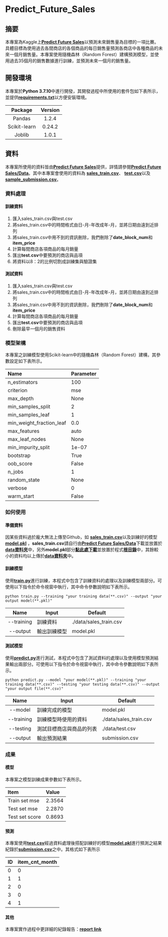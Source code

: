 # Predict_Future_Sales
## 摘要
本專案為Kaggle上[**Predict Future Sales**](https://www.kaggle.com/c/competitive-data-science-predict-future-sales/overview)以預測未來銷售量為目標的一項比賽。具體目標為使用過去各間商店的各個商品的每日銷售量預測各商店中各種商品的未來一個月銷售量。本專案使用隨機森林（Random Forest）建構預測模型，並使用過去35個月的銷售數據進行訓練，並預測未來一個月的銷售量。    

## 開發環境
本專案於**Python 3.7.10**中進行開發，其開發過程中所使用的套件包如下表所示，並提供[**requirements.txt**](https://github.com/vf19961226/Predict_Future_Sales/blob/main/requiretments.txt)以方便安裝環境。

|Package|Version|
|:---:|:---:|
|Pandas|1.2.4
|Scikit-learn|0.24.2
|Joblib|1.0.1

## 資料
本專案所使用的資料皆由[**Predict Future Sales**](https://www.kaggle.com/c/competitive-data-science-predict-future-sales/overview)提供，詳情請參閱[**Predict Future Sales/Data**](https://www.kaggle.com/c/competitive-data-science-predict-future-sales/data)。其中本專案會使用的資料為
[**sales_train.csv**](https://storage.googleapis.com/kaggle-competitions-data/kaggle-v2/8587/868304/compressed/sales_train.csv.zip?GoogleAccessId=web-data@kaggle-161607.iam.gserviceaccount.com&Expires=1623915098&Signature=jalDxH2H1J4gF3eOGJKbwZrB9EakJszY6ebpg2DFe36eEBts0dxaxB6AYtLMb7IaNorjGO0fJgCp8%2Fdj0KCapWzHxSsidj4MU9nAvnHDTDkPrNeg490nEaMLIJDQCfdPQCUjJwHyMtu5eiil8kqKCtZRO1bNViSsSvAS9L%2BE4OOmTFSVHim3fyhGnOv%2FCS37ySnJjSq2fuWwJFfMig4aPljq0mYdAy6Sd03rhr5dptbFc8%2B9YOcxdUU4SLCl%2F8G4%2FVFBWymDa67GbJ7DkoLBoTpSA9jM6rSJ01yBz0850eX35C56BgW4utC%2FjSRDoYqFOejY5S1hhRgEZOH0mZ9e2A%3D%3D&response-content-disposition=attachment%3B+filename%3Dsales_train.csv.zip)、
[**test.csv**](https://storage.googleapis.com/kaggle-competitions-data/kaggle-v2/8587/868304/compressed/test.csv.zip?GoogleAccessId=web-data@kaggle-161607.iam.gserviceaccount.com&Expires=1623915260&Signature=b%2FXa%2FEBy3eK5SFJ1NIxIdzmXaleEWBrs0kGTfDnJiIkU1rHyuTQi2ltM7T4xBP%2FUtPyXNlRVSuz7asnvRjwjfEsuelDKKOiDew81%2BpU0Qs3lzPWNE3rU%2FXlT698IbuFgjIocRLlJKlT%2FXGz8061VieJso95369F1SqFlabMFV%2BMS6IzQjovm2OmpBHYHYHFGa5NXVq%2BnD0Fo5OUgxS2Nq8%2FVF4g%2B41NvHhANqlvTvd%2FcrPrRH40w5C%2B91pC6NHShP07XfLPdMnfy%2FL4YMFs79%2BSAdqVB6iZY%2BBKEY9q9tGnDSyQIlOqs0Q9d92QeORmFy%2FBDB5m%2F87DDpi1CLR67lQ%3D%3D&response-content-disposition=attachment%3B+filename%3Dtest.csv.zip)以及
[**sample_submission.csv**](https://storage.googleapis.com/kaggle-competitions-data/kaggle-v2/8587/868304/compressed/sample_submission.csv.zip?GoogleAccessId=web-data@kaggle-161607.iam.gserviceaccount.com&Expires=1623915300&Signature=reY%2BASGjgpMCVyd7zU99UZdJqXD5CrjIeyZ54fyLHnys3kS6e98tUDHKbozhl63jDnvkrX9ZjrUgawPMDyfgykf1Bf62mBZuObwwa1VnZfs205%2B8a8ASXup7lOGYU73dxxUepgjFmiW8vKDW8Ofw9Y30q%2F0zT1d0q10pLWcasIXRoo6uMAzA2tGgPy9eydkvEwSeproJ8oVYbPvPcJ8cLM3Xv1ozxgm4bdwcpHev7sHOq6qYNuz8iT5Bn31vrv9FtGVlrlm6azRR8iyGYkW3tXMgzr%2BSmxgUvg%2Bg1O3tPYjtSUGud4k5T%2By9gJJW%2FczjAnfXQQONyDgefGAEscebKA%3D%3D&response-content-disposition=attachment%3B+filename%3Dsample_submission.csv.zip)。

### 資料處理
#### 訓練資料
1. 匯入sales_train.csv與test.csv
2. 將sales_train.csv中的時間格式由日-月-年改成年-月，並將日期由遠到近排列
3. 將sales_train.csv中用不到的資訊刪除，我們刪除了**date_block_num**和**item_price**
4. 計算每間商店各項商品的每月銷量
5. 匯出**test.csv**中要預測的商店與品項
6. 將資料以8：2的比例切割成訓練集與驗證集

#### 測試資料
1. 匯入sales_train.csv與test.csv
2. 將sales_train.csv中的時間格式由日-月-年改成年-月，並將日期由遠到近排列
3. 將sales_train.csv中用不到的資訊刪除，我們刪除了**date_block_num**和**item_price**
4. 計算每間商店各項商品的每月銷量
5. 匯出**test.csv**中要預測的商店與品項
6. 刪除最早一個月的銷售資料

### 模型架構
本專案之訓練模型使用Scikit-learn中的隨機森林（Random Forest）建構，其參數設定如下表所示。

|Name|Parameter|
|:---|:---|
|n_estimators|100
|criterion|mse
|max_depth|None
|min_samples_split|2
|min_samples_leaf|1
|min_weight_fraction_leaf|0.0
|max_features|auto
|max_leaf_nodes|None
|min_impurity_split|1e-07
|bootstrap|True
|oob_score|False
|n_jobs|1
|random_state|None
|verbose|0
|warm_start|False

### 如何使用
#### 準備資料
因某些資料過於龐大無法上傳至Github，如
[**sales_train.csv**](https://storage.googleapis.com/kaggle-competitions-data/kaggle-v2/8587/868304/compressed/sales_train.csv.zip?GoogleAccessId=web-data@kaggle-161607.iam.gserviceaccount.com&Expires=1623915098&Signature=jalDxH2H1J4gF3eOGJKbwZrB9EakJszY6ebpg2DFe36eEBts0dxaxB6AYtLMb7IaNorjGO0fJgCp8%2Fdj0KCapWzHxSsidj4MU9nAvnHDTDkPrNeg490nEaMLIJDQCfdPQCUjJwHyMtu5eiil8kqKCtZRO1bNViSsSvAS9L%2BE4OOmTFSVHim3fyhGnOv%2FCS37ySnJjSq2fuWwJFfMig4aPljq0mYdAy6Sd03rhr5dptbFc8%2B9YOcxdUU4SLCl%2F8G4%2FVFBWymDa67GbJ7DkoLBoTpSA9jM6rSJ01yBz0850eX35C56BgW4utC%2FjSRDoYqFOejY5S1hhRgEZOH0mZ9e2A%3D%3D&response-content-disposition=attachment%3B+filename%3Dsales_train.csv.zip)以及訓練好的模型[**model.pkl**](https://drive.google.com/file/d/1-xPgGrvuaxkkjLejsiisrdr57rJbPhrQ/view?usp=sharing)
，**sales_train.csv**請自行由[**Predict Future Sales/Data**](https://www.kaggle.com/c/competitive-data-science-predict-future-sales/data)下載並放置於[**data資料夾**](https://github.com/vf19961226/Predict_Future_Sales/tree/main/data)中，另外**model.pkl**部分[**點此處下載**](https://drive.google.com/file/d/1-xPgGrvuaxkkjLejsiisrdr57rJbPhrQ/view?usp=sharing)並放置於程式[**根目錄**](https://github.com/vf19961226/Predict_Future_Sales)中，其餘較小的資料均以上傳於[**data資料夾**](https://github.com/vf19961226/Predict_Future_Sales/tree/main/data)中。

#### 訓練模型
使用[**train.py**](https://github.com/vf19961226/Predict_Future_Sales/blob/main/train.py)進行訓練，本程式中包含了訓練資料的處理以及訓練模型兩部分。可使用以下指令於命令視窗中執行，其中命令參數說明如下表所示。

    python train.py --training "your training data(**.csv)" --output "your output model(**.pkl)"

|Name|Input|Default
|:---:|---|---
|--training|訓練資料|./data/sales_train.csv
|--output|輸出訓練模型|model.pkl

#### 測試模型
使用[**predict.py**](https://github.com/vf19961226/Predict_Future_Sales/blob/main/predict.py)進行測試，本程式中包含了測試資料的處理以及使用模型預測結果輸出兩部分。可使用以下指令於命令視窗中執行，其中命令參數說明如下表所示。

    python predict.py --model "your model(**.pkl)" --training "your training data(**.csv)" --testing "your testing data(**.csv)" --output "your output file(**.csv)"
    
|Name|Input|Default
|:---:|---|---
|--model|訓練完成的模型|model.pkl
|--training|訓練模型時使用的資料|./data/sales_train.csv
|--testing|測試目標商店與商品的列表|./data/test.csv
|--output|輸出預測結果|submission.csv

### 成果
#### 模型
本專案之模型訓練成果參數如下表所示。

|Item|Value|
|:---|:---|
|Train set mse|2.3564
|Test set mse|2.2870
|Test set score|0.8693

#### 預測
本專案使用[**test.csv**](https://github.com/vf19961226/Predict_Future_Sales/blob/main/data/test.csv)經過資料處理後搭配訓練好的模型[**model.pkl**](https://drive.google.com/file/d/1-xPgGrvuaxkkjLejsiisrdr57rJbPhrQ/view?usp=sharing)進行預測之結果紀錄於[**submission.csv**](https://github.com/vf19961226/Predict_Future_Sales/blob/main/submission.csv)之中。其格式如下表所示

|ID|item_cnt_month|
|:---|:---|
|0|0
|1|1
|2|0
|3|0
|4|1

#### 其他
本專案實作過程中更詳細的紀錄報告：[**report link**](https://docs.google.com/presentation/d/1sXl0K8NPNc3zbt92C4WY9i8vZh9Qkb9OhqChX9-LsSI/edit?usp=sharing)
